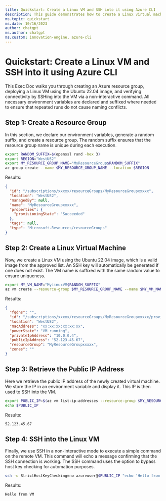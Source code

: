 ```yaml
---
title: Quickstart: Create a Linux VM and SSH into it using Azure CLI
description: This guide demonstrates how to create a Linux virtual machine in Azure using the Azure CLI with the Ubuntu 22.04 image, and then execute a non-interactive SSH command to verify connectivity with the VM.
ms.topic: quickstart
ms.date: 10/16/2023
author: chatgpt
ms.author: chatgpt
ms.custom: innovation-engine, azure-cli
---
```


# Quickstart: Create a Linux VM and SSH into it using Azure CLI

This Exec Doc walks you through creating an Azure resource group, deploying a Linux VM using the Ubuntu 22.04 image, and verifying connectivity by SSHing into the VM via a non-interactive command. All necessary environment variables are declared and suffixed where needed to ensure that repeated runs do not cause naming conflicts.

## Step 1: Create a Resource Group

In this section, we declare our environment variables, generate a random suffix, and create a resource group. The random suffix ensures that the resource group name is unique during each execution.

```bash
export RANDOM_SUFFIX=$(openssl rand -hex 3)
export REGION="WestUS2"
export MY_RESOURCE_GROUP_NAME="MyResourceGroup$RANDOM_SUFFIX"
az group create --name $MY_RESOURCE_GROUP_NAME --location $REGION
```

Results:

<!-- expected_similarity=0.3 -->
```JSON
{
  "id": "/subscriptions/xxxxx/resourceGroups/MyResourceGroupxxxxx",
  "location": "WestUS2",
  "managedBy": null,
  "name": "MyResourceGroupxxxxx",
  "properties": {
    "provisioningState": "Succeeded"
  },
  "tags": null,
  "type": "Microsoft.Resources/resourceGroups"
}
```

## Step 2: Create a Linux Virtual Machine

Now, we create a Linux VM using the Ubuntu 22.04 image, which is a valid image from the approved list. An SSH key will automatically be generated if one does not exist. The VM name is suffixed with the same random value to ensure uniqueness.

```bash
export MY_VM_NAME="MyLinuxVM$RANDOM_SUFFIX"
az vm create --resource-group $MY_RESOURCE_GROUP_NAME --name $MY_VM_NAME --image Ubuntu2204 --admin-username azureuser --generate-ssh-keys
```

Results:

<!-- expected_similarity=0.3 -->
```JSON
{
  "fqdns": "",
  "id": "/subscriptions/xxxxx/resourceGroups/MyResourceGroupxxxxx/providers/Microsoft.Compute/virtualMachines/MyLinuxVMxxxxx",
  "location": "WestUS2",
  "macAddress": "xx:xx:xx:xx:xx:xx",
  "powerState": "VM running",
  "privateIpAddress": "10.0.0.4",
  "publicIpAddress": "52.123.45.67",
  "resourceGroup": "MyResourceGroupxxxxx",
  "zones": ""
}
```

## Step 3: Retrieve the Public IP Address

Here we retrieve the public IP address of the newly created virtual machine. We store the IP in an environment variable and display it. This IP is then used to SSH into the VM.

```bash
export PUBLIC_IP=$(az vm list-ip-addresses --resource-group $MY_RESOURCE_GROUP_NAME --name $MY_VM_NAME --query "[].virtualMachine.network.publicIpAddresses[0].ipAddress" -o tsv)
echo $PUBLIC_IP
```

Results:

<!-- expected_similarity=0.3 -->
```text
52.123.45.67
```

## Step 4: SSH into the Linux VM

Finally, we use SSH in a non-interactive mode to execute a simple command on the remote VM. This command will echo a message confirming that the SSH connection is working. The SSH command uses the option to bypass host key checking for automation purposes.

```bash
ssh -o StrictHostKeyChecking=no azureuser@$PUBLIC_IP "echo 'Hello from VM'"
```

Results:

<!-- expected_similarity=0.3 -->
```text
Hello from VM
```